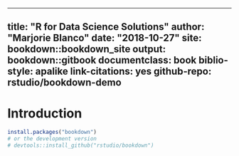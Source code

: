 
--- 
title: "R for Data Science Solutions"
author: "Marjorie Blanco"
date: "2018-10-27"
site: bookdown::bookdown_site
output: bookdown::gitbook
documentclass: book
biblio-style: apalike
link-citations: yes
github-repo: rstudio/bookdown-demo
---

# Introduction



```r
install.packages("bookdown")
# or the development version
# devtools::install_github("rstudio/bookdown")
```




